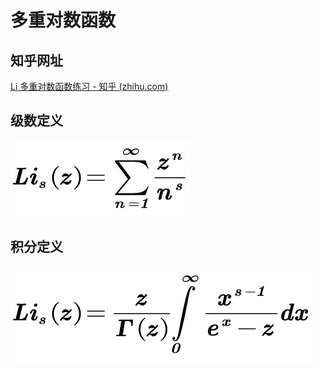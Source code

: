 # 多重对数函数

## 知乎网址

[Li 多重对数函数练习 - 知乎 (zhihu.com)](https://zhuanlan.zhihu.com/p/504659705)

## 级数定义

![](assets/1.jpg)

## 积分定义

![]()![2](assets/2.jpg)
